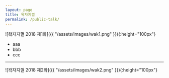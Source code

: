 ```yaml
---
layout: page
title: 왁자지껄
permalink: /public-talk/
---
```

![왁자지껄 2018 제1화]({{ "/assets/images/wak1.png" }}){:height="100px"}
* aaa
* bbb
* ccc

___


![왁자지껄 2018 제2화]({{ "/assets/images/wak2.png" }}){:height="100px"}
